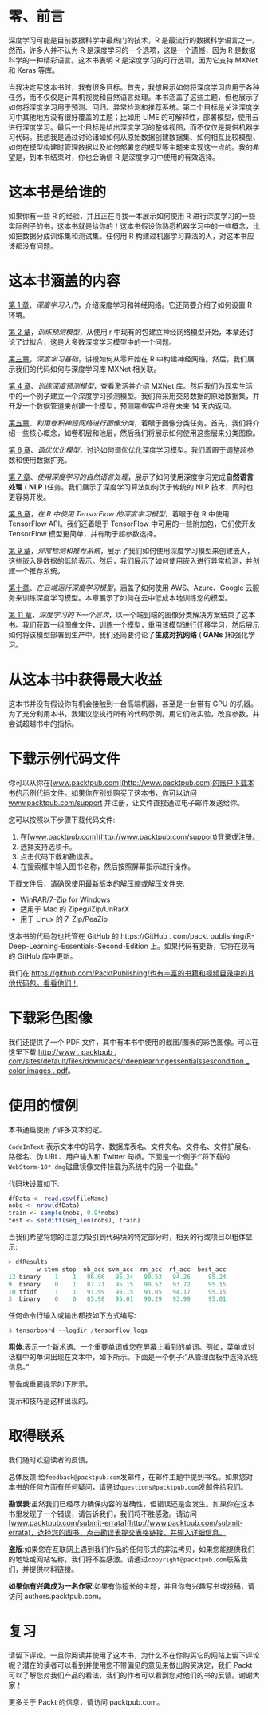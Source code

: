 

# 零、前言

深度学习可能是目前数据科学中最热门的技术，R 是最流行的数据科学语言之一。然而，许多人并不认为 R 是深度学习的一个选项，这是一个遗憾，因为 R 是数据科学的一种精彩语言。这本书表明 R 是深度学习的可行选项，因为它支持 MXNet 和 Keras 等库。

当我决定写这本书时，我有很多目标。首先，我想展示如何将深度学习应用于各种任务，而不仅仅是计算机视觉和自然语言处理。本书涵盖了这些主题，但也展示了如何将深度学习用于预测、回归、异常检测和推荐系统。第二个目标是关注深度学习中其他地方没有很好覆盖的主题；比如用 LIME 的可解释性，部署模型，使用云进行深度学习。最后一个目标是给出深度学习的整体视图，而不仅仅是提供机器学习代码。我想我是通过讨论诸如如何从原始数据创建数据集、如何相互比较模型、如何在模型构建时管理数据以及如何部署您的模型等主题来实现这一点的。我的希望是，到本书结束时，你也会确信 R 是深度学习中使用的有效选择。



# 这本书是给谁的

如果你有一些 R 的经验，并且正在寻找一本展示如何使用 R 进行深度学习的一些实际例子的书，这本书就是给你的！这本书假设你熟悉机器学习中的一些概念，比如把数据分成训练集和测试集。任何用 R 构建过机器学习算法的人，对这本书应该都没有问题。



# 这本书涵盖的内容

[第 1 章](00c01383-1886-46d0-9435-29dfb3e08055.xhtml)、*深度学习入门*，介绍深度学习和神经网络。它还简要介绍了如何设置 R 环境。

[第 2 章](cb00118a-2bba-4e43-ba55-c4552c508b7e.xhtml)，*训练预测模型*，从使用 r 中现有的包建立神经网络模型开始，本章还讨论了过拟合，这是大多数深度学习模型中的一个问题。

[第三章](6e6dd858-9f00-454a-8434-a95c59e85b25.xhtml)，*深度学习基础*，讲授如何从零开始在 R 中构建神经网络。然后，我们展示我们的代码如何与深度学习库 MXNet 相关联。

[第 4 章](28315a07-2bf0-45c8-8e6f-0e4f01616ca3.xhtml)、*训练深度预测模型*，查看激活并介绍 MXNet 库。然后我们为现实生活中的一个例子建立一个深度学习预测模型。我们将采用交易数据的原始数据集，并开发一个数据管道来创建一个模型，预测哪些客户将在未来 14 天内返回。

[第五章](1c0b9897-b0cc-4a8f-9ce8-e6409c347f4f.xhtml)、*利用卷积神经网络进行图像分类*，着眼于图像分类任务。首先，我们将介绍一些核心概念，如卷积层和池层，然后我们将展示如何使用这些层来分类图像。

[第 6 章](13e9a742-84df-48e5-bbfd-ade33dcdd01a.xhtml)、*调优优化模型*，讨论如何调优优化深度学习模型。我们着眼于调整超参数和使用数据扩充。

[第 7 章](03f666ab-60ce-485a-8090-c158b29ef306.xhtml)、*使用深度学习的自然语言处理*，展示了如何使用深度学习完成**自然语言处理** ( **NLP** )任务。我们展示了深度学习算法如何优于传统的 NLP 技术，同时也更容易开发。

[第 8 章](49a1fa27-1130-4f86-966e-cc73444b88a2.xhtml)，*在 R 中使用 TensorFlow 的深度学习模型*，着眼于在 R 中使用 TensorFlow API。我们还着眼于 TensorFlow 中可用的一些附加包，它们使开发 TensorFlow 模型更简单，并有助于超参数选择。

[第 9 章](e0045e3c-8afd-4e59-be9f-29e652a9a8b1.xhtml)，*异常检测和推荐系统*，展示了我们如何使用深度学习模型来创建嵌入，这些嵌入是数据的低阶表示。然后，我们展示了如何使用嵌入进行异常检测，并创建一个推荐系统。

[第十章](2ea4d422-70f7-47af-a330-f0901f6f5fd3.xhtml)、*在云端运行深度学习模型*，涵盖了如何使用 AWS、Azure、Google 云服务来训练深度学习模型。本章展示了如何在云中低成本地训练您的模型。

[第 11 章](94299ae0-c3fc-4f1d-97a8-5e8b85b260e9.xhtml)，*深度学习的下一个层次*，以一个端到端的图像分类解决方案结束了这本书。我们获取一组图像文件，训练一个模型，重用该模型进行迁移学习，然后展示如何将该模型部署到生产中。我们还简要讨论了**生成对抗网络** ( **GANs** )和强化学习。



# 从这本书中获得最大收益

这本书并没有假设你有机会接触到一台高端机器，甚至是一台带有 GPU 的机器。为了充分利用本书，我建议您执行所有的代码示例。用它们做实验，改变参数，并尝试超越书中的指标。



# 下载示例代码文件

你可以从你在[www.packtpub.com](http://www.packtpub.com)的账户下载本书的示例代码文件。如果你在别处购买了这本书，你可以访问 www.packtpub.com/support 并注册，让文件直接通过电子邮件发送给你。

您可以按照以下步骤下载代码文件:

1.  在[www.packtpub.com](http://www.packtpub.com/support)登录或注册。
2.  选择支持选项卡。
3.  点击代码下载和勘误表。
4.  在搜索框中输入图书名称，然后按照屏幕指示进行操作。

下载文件后，请确保使用最新版本的解压缩或解压文件夹:

*   WinRAR/7-Zip for Windows
*   适用于 Mac 的 Zipeg/iZip/UnRarX
*   用于 Linux 的 7-Zip/PeaZip

这本书的代码包也托管在 GitHub 的 https://GitHub . com/packt publishing/R-Deep-Learning-Essentials-Second-Edition 上。如果代码有更新，它将在现有的 GitHub 库中更新。

我们在 https://github.com/PacktPublishing/也有丰富的书籍和视频目录中的其他代码包。看看他们！



# 下载彩色图像

我们还提供了一个 PDF 文件，其中有本书中使用的截图/图表的彩色图像。可以在这里下载:[http://www . packtpub . com/sites/default/files/downloads/rdeeplearningessentialssescondition _ color images . pdf](http://www.packtpub.com/sites/default/files/downloads/RDeepLearningEssentialsSecondEdition_ColorImages.pdf)。



# 使用的惯例

本书通篇使用了许多文本约定。

`CodeInText`:表示文本中的码字、数据库表名、文件夹名、文件名、文件扩展名、路径名、伪 URL、用户输入和 Twitter 句柄。下面是一个例子:“将下载的`WebStorm-10*.dmg`磁盘镜像文件挂载为系统中的另一个磁盘。”

代码块设置如下:

```r
dfData <- read.csv(fileName)
nobs <- nrow(dfData)
train <- sample(nobs, 0.9*nobs)
test <- setdiff(seq_len(nobs), train)
```

当我们希望将您的注意力吸引到代码块的特定部分时，相关的行或项目以粗体显示:

```r
> dfResults
        w stem stop  nb_acc svm_acc  nn_acc  rf_acc  best_acc
12 binary    1    1   86.06   95.24   90.52   94.26     95.24
9  binary    0    1   87.71   95.15   90.52   93.72     95.15
10 tfidf     1    1   91.99   95.15   91.05   94.17     95.15
3  binary    0    0   85.98   95.01   90.29   93.99     95.01
```

任何命令行输入或输出都按如下方式编写:

```r
$ tensorboard --logdir /tensorflow_logs
```

**粗体**:表示一个新术语、一个重要单词或您在屏幕上看到的单词。例如，菜单或对话框中的单词出现在文本中，如下所示。下面是一个例子:“从管理面板中选择系统信息。”

警告或重要提示如下所示。

提示和技巧是这样出现的。



# 取得联系

我们随时欢迎读者的反馈。

总体反馈:给`feedback@packtpub.com`发邮件，在邮件主题中提到书名。如果您对本书的任何方面有任何疑问，请通过`questions@packtpub.com`发邮件给我们。

**勘误表**:虽然我们已经尽力确保内容的准确性，但错误还是会发生。如果你在这本书里发现了一个错误，请告诉我们，我们将不胜感激。请访问[www.packtpub.com/submit-errata](http://www.packtpub.com/submit-errata)，选择您的图书，点击勘误表提交表格链接，并输入详细信息。

**盗版**:如果您在互联网上遇到我们作品的任何形式的非法拷贝，如果您能提供我们的地址或网站名称，我们将不胜感激。请通过`copyright@packtpub.com`联系我们，并提供材料链接。

**如果你有兴趣成为一名作家**:如果有你擅长的主题，并且你有兴趣写书或投稿，请访问 authors.packtpub.com。



# 复习

请留下评论。一旦你阅读并使用了这本书，为什么不在你购买它的网站上留下评论呢？潜在的读者可以看到并使用您不带偏见的意见来做出购买决定，我们 Packt 可以了解您对我们产品的看法，我们的作者可以看到您对他们的书的反馈。谢谢大家！

更多关于 Packt 的信息，请访问 packtpub.com。